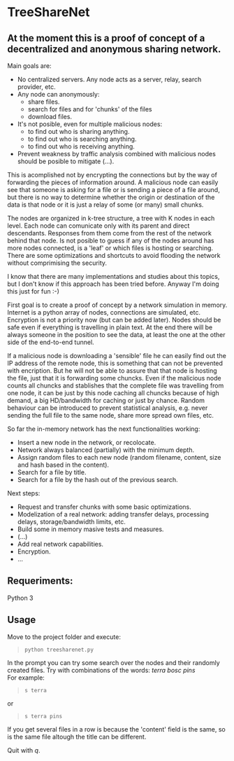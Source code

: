 # TreeShareNet
## At the moment this is a proof of concept of a decentralized and anonymous sharing network.

Main goals are:
* No centralized servers. Any node acts as a server, relay, search provider, etc.
* Any node can anonymously:
  * share files.
  * search for files and for 'chunks' of the files
  * download files.
* It's not posible, even for multiple malicious nodes:
  * to find out who is sharing anything.
  * to find out who is searching anything.
  * to find out who is receiving anything.
* Prevent weakness by traffic analysis combined with malicious nodes should be posible to mitigate (...).

This is acomplished not by encrypting the connections but by the way of forwarding the pieces of information around. A malicious node can easily see that someone is asking for a file or is sending a piece of a file around, but there is no way to determine whether the origin or destination of the data is that node or it is just a relay of some (or many) small chunks.

The nodes are organized in k-tree structure, a tree with K nodes in each level. Each node can comunicate only with its parent and direct descendants. Responses from them come from the rest of the network behind that node. Is not posible to guess if any of the nodes around has more nodes connected, is a 'leaf' or which files is hosting or searching.  
There are some optimizations and shortcuts to avoid flooding the network without comprimising the security.

I know that there are many implementations and studies about this topics, but I don't know if this approach has been tried before. Anyway I'm doing this just for fun :-)

First goal is to create a proof of concept by a network simulation in memory.  Internet is a python array of nodes, connections are simulated, etc. Encryption is not a priority now (but can be added later). Nodes should be safe even if everything is travelling in plain text. At the end there will be always someone in the position to see the data, at least the one at the other side of the end-to-end tunnel.

If a malicious node is downloading a 'sensible' file he can easily find out the IP address of the remote node, this is something that can not be prevented with encription. But he will not be able to assure that that node is hosting the file, just that it is forwarding some chuncks.  Even if the malicious node counts all chuncks and stablishes that the complete file was travelling from one node, it can be just by this node caching all chuncks because of high demand, a big HD/bandwidth for caching or just by chance. Random behaviour can be introduced to prevent statistical analysis, e.g. never sending the full file to the same node, share more spread own files, etc.

So far the in-memory network has the next functionalities working:

* Insert a new node in the network, or recolocate. 
* Network always balanced (partially) with the minimum depth.
* Assign random files to each new node (random filename, content, size and hash based in the content).
* Search for a file by title.
* Search for a file by the hash out of the previous search.

Next steps:
* Request and transfer chunks with some basic optimizations.
* Modelization of a real network: adding transfer delays, processing delays, storage/bandwidth limits, etc.
* Build some in memory masive tests and measures.
* (...)
* Add real network capabilities.
* Encryption.
* ...

## Requeriments:
Python 3
## Usage
Move to the project folder and execute:  
>```python treesharenet.py```

In the prompt you can try some search over the nodes and their randomly created files.  Try with combinations of the words: *terra bosc pins*    
For example:  
> ```s terra```  

or 

> ```s terra pins```

If you get several files in a row is because the 'content' field is the same, so is the same file altough the title can be different.

Quit with *q*.



